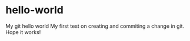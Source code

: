 # hello-world
My git hello world
My first test on creating and commiting a change in git.  Hope it works!
